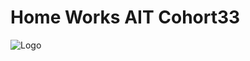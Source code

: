 # Home Works AIT Cohort33

![Logo]([https://i.ibb.co/GWw7xKW/6eaf7dd9-2029-4e6b-a9f3-7f79482f43b1.jpg)

